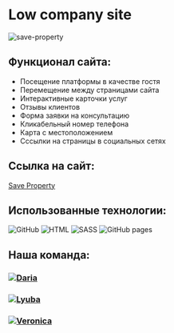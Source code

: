 # Low company site

![save-property](https://user-images.githubusercontent.com/119630640/227660648-3b412b72-58a9-4f50-913c-7d24c5bf8c14.jpg)


## Функционал сайта:

- Посещение платформы в качестве гостя
- Перемещение между страницами сайта
- Интерактивные карточки услуг
- Отзывы клиентов
- Форма заявки на консультацию
- Кликабельный номер телефона
- Карта с местоположением
- Сссылки на страницы в социальных сетях

## Ссылка на сайт:
<a alt="Link" href="https://vnksobol.github.io/project002-low-company">Save Property</a>

## Использованные технологии:

<div> 
<img alt="GitHub" src="https://img.shields.io/badge/-Github-black?style=for-the-badge&logo=github&logoColor=white" />
<img alt="HTML" src="https://img.shields.io/badge/html5-%23E34F26.svg?style=for-the-badge&logo=html5&logoColor=white" />
<img alt="SASS" src="https://img.shields.io/badge/SASS-hotpink.svg?style=for-the-badge&logo=SASS&logoColor=white" />
<img alt="GitHub pages" src="https://img.shields.io/badge/github%20pages-121013?style=for-the-badge&logo=github&logoColor=white" />
</div>

## Наша команда:

<h3>
  <a href="https://github.com/Daria29051">
    <img alt="Daria" src="https://img.shields.io/badge/-Daria-black?style=for-the-badge&logo=github&logoColor=white" />
  </a>
</h3>
<h3>
  <a href="https://github.com/LyubaBal">
    <img alt="Lyuba" src="https://img.shields.io/badge/-Lyuba-black?style=for-the-badge&logo=github&logoColor=white" />
  </a>
</h3>
<h3>
  <a href="https://github.com/vnksobol">
    <img alt="Veronica" src="https://img.shields.io/badge/-Veronika-black?style=for-the-badge&logo=github&logoColor=white" />
  </a>
</h3>
